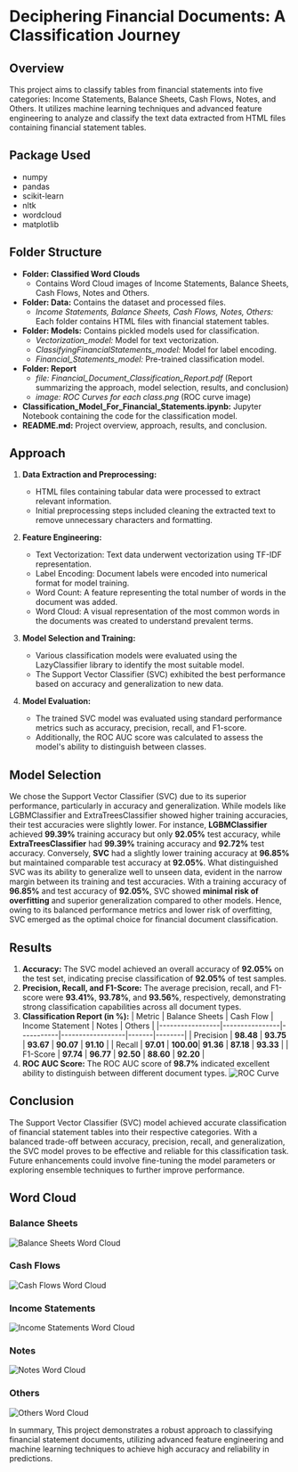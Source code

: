 # Deciphering Financial Documents: A Classification Journey

## Overview
This project aims to classify tables from financial statements into five categories: Income Statements, Balance Sheets, Cash Flows, Notes, and Others. It utilizes machine learning techniques and advanced feature engineering to analyze and classify the text data extracted from HTML files containing financial statement tables.

## Package Used
- numpy
- pandas
- scikit-learn
- nltk
- wordcloud
- matplotlib

## Folder Structure
- **Folder: Classified Word Clouds**
  - Contains Word Cloud images of Income Statements, Balance Sheets, Cash Flows, Notes and Others.
- **Folder: Data:** Contains the dataset and processed files.
  - *Income Statements, Balance Sheets, Cash Flows, Notes, Others:* Each folder contains HTML files with financial statement tables.
- **Folder: Models:** Contains pickled models used for classification.
  - *Vectorization_model:* Model for text vectorization.
  - *ClassifyingFinancialStatements_model:* Model for label encoding.
  - *Financial_Statements_model:* Pre-trained classification model.
- **Folder: Report**
  - *file: Financial_Document_Classification_Report.pdf* (Report summarizing the approach, model selection, results, and conclusion)
  - *image: ROC Curves for each class.png* (ROC curve image)
- **Classification_Model_For_Financial_Statements.ipynb:** Jupyter Notebook containing the code for the classification model.
- **README.md:** Project overview, approach, results, and conclusion.

## Approach
1. **Data Extraction and Preprocessing:**
   - HTML files containing tabular data were processed to extract relevant information.
   - Initial preprocessing steps included cleaning the extracted text to remove unnecessary characters and formatting.

2. **Feature Engineering:**
   - Text Vectorization: Text data underwent vectorization using TF-IDF representation.
   - Label Encoding: Document labels were encoded into numerical format for model training.
   - Word Count: A feature representing the total number of words in the document was added.
   - Word Cloud: A visual representation of the most common words in the documents was created to understand prevalent terms.

3. **Model Selection and Training:**
   - Various classification models were evaluated using the LazyClassifier library to identify the most suitable model.
   - The Support Vector Classifier (SVC) exhibited the best performance based on accuracy and generalization to new data.

4. **Model Evaluation:**
   - The trained SVC model was evaluated using standard performance metrics such as accuracy, precision, recall, and F1-score.
   - Additionally, the ROC AUC score was calculated to assess the model's ability to distinguish between classes.

## Model Selection
We chose the Support Vector Classifier (SVC) due to its superior performance, particularly in accuracy and generalization. While models like LGBMClassifier and ExtraTreesClassifier showed higher training accuracies, their test accuracies were slightly lower. For instance, **LGBMClassifier** achieved **99.39%** training accuracy but only **92.05%** test accuracy, while **ExtraTreesClassifier** had **99.39%** training accuracy and **92.72%** test accuracy. Conversely, **SVC** had a slightly lower training accuracy at **96.85%** but maintained comparable test accuracy at **92.05%**. What distinguished SVC was its ability to generalize well to unseen data, evident in the narrow margin between its training and test accuracies. With a training accuracy of **96.85%** and test accuracy of **92.05%**, SVC showed **minimal risk of overfitting** and superior generalization compared to other models. Hence, owing to its balanced performance metrics and lower risk of overfitting, SVC emerged as the optimal choice for financial document classification.

## Results
1. **Accuracy:** The SVC model achieved an overall accuracy of **92.05%** on the test set, indicating precise classification of **92.05%** of test samples.
2. **Precision, Recall, and F1-Score:** The average precision, recall, and F1-score were **93.41%**, **93.78%**, and **93.56%**, respectively, demonstrating strong classification capabilities across all document types.
3. **Classification Report (in %):**
   | Metric          | Balance Sheets | Cash Flow | Income Statement | Notes | Others |
   |-----------------|----------------|-----------|------------------|-------|--------|
   | Precision       | **98.48**      | **93.75** | **93.67**        | **90.07** | **91.10**  |
   | Recall          | **97.01**      | **100.00**| **91.36**        | **87.18** | **93.33**  |
   | F1-Score        | **97.74**      | **96.77** | **92.50**        | **88.60** | **92.20**  |
4. **ROC AUC Score:** The ROC AUC score of **98.7%** indicated excellent ability to distinguish between different document types.
![ROC Curve](https://github.com/GDharan10/Project8_ClassificationModelForFinancialStatements/blob/main/Report/ROC%20Curves%20for%20each%20class.png)


## Conclusion
The Support Vector Classifier (SVC) model achieved accurate classification of financial statement tables into their respective categories. With a balanced trade-off between accuracy, precision, recall, and generalization, the SVC model proves to be effective and reliable for this classification task. Future enhancements could involve fine-tuning the model parameters or exploring ensemble techniques to further improve performance.

## Word Cloud
### Balance Sheets
![Balance Sheets Word Cloud](https://github.com/GDharan10/Project8_ClassificationModelForFinancialStatements/blob/main/Classified%20Word%20Clouds/Balance%20Sheets.png)

### Cash Flows
![Cash Flows Word Cloud](https://github.com/GDharan10/Project8_ClassificationModelForFinancialStatements/blob/main/Classified%20Word%20Clouds/Cash%20Flow.png)

### Income Statements
![Income Statements Word Cloud](https://github.com/GDharan10/Project8_ClassificationModelForFinancialStatements/blob/main/Classified%20Word%20Clouds/Income%20Statement.png)

### Notes
![Notes Word Cloud](https://github.com/GDharan10/Project8_ClassificationModelForFinancialStatements/blob/main/Classified%20Word%20Clouds/Notes.png)

### Others
![Others Word Cloud](https://github.com/GDharan10/Project8_ClassificationModelForFinancialStatements/blob/main/Classified%20Word%20Clouds/Others.png)

In summary, This project demonstrates a robust approach to classifying financial statement documents, utilizing advanced feature engineering and machine learning techniques to achieve high accuracy and reliability in predictions.

